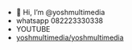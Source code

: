 - 👋 Hi, I’m @yoshmultimedia
- whatsapp 082223330338
- YOUTUBE 
- [yoshmultimedia/yoshmultimedia](https://www.youtube.com/@yoshmultimedia)


